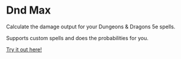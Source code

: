 # Dnd Max

Calculate the damage output for your Dungeons & Dragons 5e spells.

Supports custom spells and does the probabilities for you.

[Try it out here!](kovaxis.github.io/dndmax)

